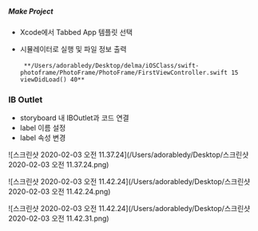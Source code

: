 ##### Make Project

- Xcode에서 Tabbed App 템플릿 선택

- 시뮬레이터로 실행 및 파일 정보 출력

  ​	` **/Users/adorabledy/Desktop/delma/iOSClass/swift-photoframe/PhotoFrame/PhotoFrame/FirstViewController.swift 15 viewDidLoad() 40**`



### IB Outlet

- storyboard 내 IBOutlet과 코드 연결
- label 이름 설정
- label 속성 변경



![스크린샷 2020-02-03 오전 11.37.24](/Users/adorabledy/Desktop/스크린샷 2020-02-03 오전 11.37.24.png)

![스크린샷 2020-02-03 오전 11.42.24](/Users/adorabledy/Desktop/스크린샷 2020-02-03 오전 11.42.24.png)

![스크린샷 2020-02-03 오전 11.42.24](/Users/adorabledy/Desktop/스크린샷 2020-02-03 오전 11.42.31.png)



